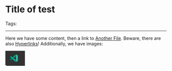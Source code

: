 # Title of test
Tags:

---
Here we have some content, then a link to [Another File](test_1.md). 
Beware, there are also [Hyperlinks](http://www.google.de)!
Additionally, we have images:

![](./../images/demo_image.png)
